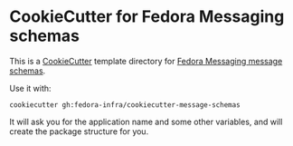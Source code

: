 # CookieCutter for Fedora Messaging schemas

This is a [CookieCutter](https://cookiecutter.readthedocs.io) template directory for
[Fedora Messaging message schemas](https://fedora-messaging.readthedocs.io/en/latest/messages.html).

Use it with:
```
cookiecutter gh:fedora-infra/cookiecutter-message-schemas
```

It will ask you for the application name and some other variables, and will create the package
structure for you.
